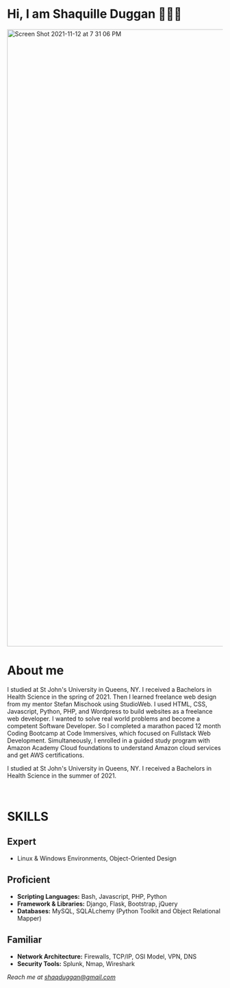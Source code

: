 <h1> Hi, I am Shaquille Duggan 👨🏿‍💻 </h1>
<img width="1440" alt="Screen Shot 2021-11-12 at 7 31 06 PM" src="https://user-images.githubusercontent.com/84408174/141599013-df775cab-4fe6-48b6-8a2e-ba929c2a788c.jpeg">
<h1>About me</h1>
<p>
I studied at St John's University in Queens, NY. I received a Bachelors in Health Science in the spring of 2021.
Then I learned freelance web design from my mentor Stefan Mischook using StudioWeb. 
I used HTML, CSS, Javascript, Python, PHP, and Wordpress to build websites as a freelance web developer.
I wanted to solve real world problems and become a competent Software Developer. 
So I completed a marathon paced 12 month Coding Bootcamp at Code Immersives, which focused on Fullstack Web Development. 
Simultaneously, I enrolled in a guided study program with Amazon Academy Cloud foundations to understand Amazon cloud services and get AWS certifications.
</p>
<p>I studied at St John's University in Queens, NY. I received a Bachelors in Health Science in the summer of 2021.</p>
<br>
<h1> SKILLS </h1>
<h2> Expert </h2>
<ul>
    <li>Linux & Windows Environments, Object-Oriented Design </li>
</ul>

<h2> Proficient </h2> 
<ul>
    <li> <b>Scripting Languages:</b> Bash, Javascript, PHP, Python </li>
    <li> <b>Framework & Libraries:</b> Django, Flask, Bootstrap, jQuery </li>
    <li> <b>Databases:</b> MySQL, SQLALchemy (Python Toolkit and Object Relational Mapper)</li>
</ul>

<h2> Familiar </h2>
<ul>
    <li> <b>Network Architecture:</b> Firewalls, TCP/IP, OSI Model, VPN, DNS </li>
    <li> <b>Security Tools:</b> Splunk, Nmap, Wireshark </li>
</ul>

<em>Reach me at shaqduggan@gmail.com<em>
